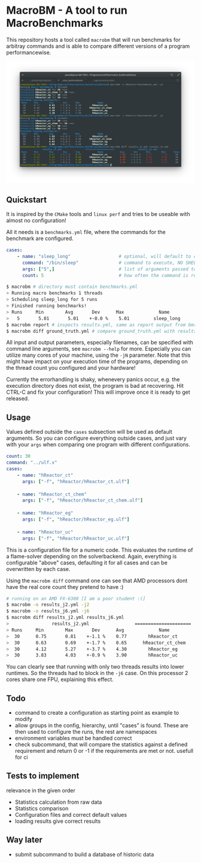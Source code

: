 # MacroBM - A tool to run MacroBenchmarks

This repository hosts a tool called `macrobm` that will run benchmarks for
arbitray commands and is able to compare different versions of a program
performancewise.

![Usage Example](example.png)

## Quickstart

It is inspired by the `CMake` tools and `linux perf` and tries to be useable
with almost no configuration!

All it needs is a `benchmarks.yml` file, where the commands for the benchmark
are configured.

```yaml
cases:
    - name: "sleep_long"                  # optional, will default to command
      command: "/bin/sleep"               # command to execute, NO SHELL SCRIPT
      args: ["5",]                        # list of arguments passed to the command
      count: 5                            # how often the command is run
```

```sh
$ macrobm # directory must contain benchmarks.yml
> Running macro benchmarks 1 threads
> Scheduling sleep_long for 5 runs
> Finished running benchmarks!
> Runs     Min        Avg       Dev      Max             Name        
>   5       5.01       5.01    +-0.0 %    5.01         sleep_long
$ macrobm report # inspects results.yml, same as report output from bmrun
$ macrobm diff ground_truth.yml # compare ground_truth.yml with results.yml
```

All input and output parameters, especially filenames, can be specified with
command line arguments, see `macrobm --help` for more. Especially you can
utilize many cores of your machine, using the `-jN` parameter. Note that this
might have impact on your execution time of the programs, depending on the
thread count you configured and your hardware!

Currently the errorhandling is shaky, whenevery panics occur, e.g. the
execution directory does not exist, the program is bad at recovering. Hit
CTRL-C and fix your configuration! This will improve once it is ready to get
released.

## Usage

Values defined outside the `cases` subsection will be used as default
arguments. So you can configure everything outside cases, and just vary with
your `args` when comparing one program with different configurations.

```yaml
count: 30                                          
command: "../ulf.x"                                
cases:                                             
    - name: "hReactor_ct"                          
      args: ["-f", "hReactor/hReactor_ct.ulf"]     
                                                   
    - name: "hReactor_ct_chem"                     
      args: ["-f", "hReactor/hReactor_ct_chem.ulf"]
                                                   
    - name: "hReactor_eg"                          
      args: ["-f", "hReactor/hReactor_eg.ulf"]     
                                                   
    - name: "hReactor_uc"                          
      args: ["-f", "hReactor/hReactor_uc.ulf"]     
```

This is a configuration file for a numeric code. This evaluates the runtime of a 
flame-solver depending on the solverbackend.
Again, everything is configurable "above" cases, defaulting it for all cases
and can be overwritten by each case.

Using the `macrobm diff` command one can see that AMD processors dont have the
real core count they pretend to have :)

```sh
# running on an AMD FX-6300 [I am a poor student :(]
$ macrobm -o results_j2.yml -j2
$ macrobm -o results_j6.yml -j6
$ macrobm diff results_j2.yml results_j6.yml
>                results_j2.yml                 =====================                 results_j6.yml                 
> Runs     Min        Max       Dev      Avg             Name            Avg       Dev      Min        Max      Runs 
>  30      0.75       0.81    +-1.1 %    0.77        hReactor_ct         1.03    +-3.6 %    0.97       1.16      30  
>  30      0.63       0.69    +-1.7 %    0.65      hReactor_ct_chem      0.88    +-3.4 %    0.84       0.98      30  
>  30      4.12       5.27    +-3.7 %    4.30        hReactor_eg         6.07    +-2.5 %    5.76       6.56      30  
>  30      3.83       4.03    +-0.9 %    3.90        hReactor_uc         5.69    +-3.2 %    4.89       6.27      30  
```

You can clearly see that running with only two threads results into lower
runtimes. So the threads had to block in the `-j6` case. On this processor 2 cores 
share one FPU, explaining this effect.

## Todo

- command to create a configuration as starting point as example to modify
- allow groups in the config, hierarchy, until "cases" is found. These are then
  used to configure the runs, the rest are namespaces
- environment variables must be handled correct
- check subcommand, that will compare the statistics against a defined
  requirement and return 0 or -1 if the requirements are met or not. usefull
  for ci

## Tests to implement

relevance in the given order

- Statistics calculation from raw data
- Statistics comparison
- Configuration files and correct default values
- loading results give correct results

## Way later
- submit subcommand to build a database of historic data

